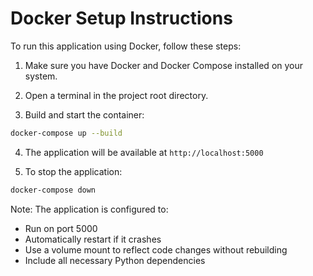 # Docker Setup Instructions

To run this application using Docker, follow these steps:

1. Make sure you have Docker and Docker Compose installed on your system.

2. Open a terminal in the project root directory.

3. Build and start the container:
```bash
docker-compose up --build
```

4. The application will be available at `http://localhost:5000`

5. To stop the application:
```bash
docker-compose down
```

Note: The application is configured to:
- Run on port 5000
- Automatically restart if it crashes
- Use a volume mount to reflect code changes without rebuilding
- Include all necessary Python dependencies